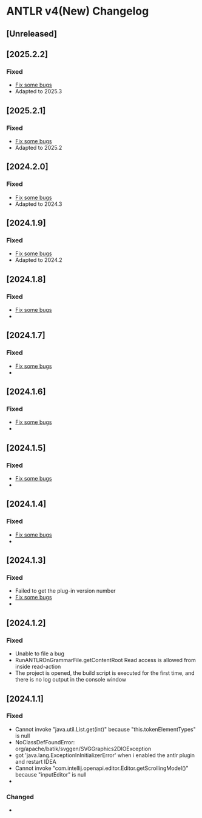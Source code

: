 <!-- Keep a Changelog guide -> https://keepachangelog.com -->

# ANTLR v4(New) Changelog

## [Unreleased]

## [2025.2.2]
### Fixed
- [Fix some bugs](https://github.com/mbtsp/intellij-plugin-v4/milestone/9?closed=1)
- Adapted to 2025.3


## [2025.2.1]
### Fixed
- [Fix some bugs](https://github.com/mbtsp/intellij-plugin-v4/milestone/8?closed=1)
- Adapted to 2025.2



## [2024.2.0]
### Fixed
- [Fix some bugs](https://github.com/mbtsp/intellij-plugin-v4/milestone/8?closed=1)
- Adapted to 2024.3


## [2024.1.9]
### Fixed
- [Fix some bugs](https://github.com/mbtsp/intellij-plugin-v4/milestone/7?closed=1)
- Adapted to 2024.2

## [2024.1.8]
### Fixed
- [Fix some bugs](https://github.com/mbtsp/intellij-plugin-v4/milestone/6?closed=1)
-


## [2024.1.7]
### Fixed
- [Fix some bugs](https://github.com/mbtsp/intellij-plugin-v4/milestone/5?closed=1)
-



## [2024.1.6]
### Fixed
- [Fix some bugs](https://github.com/mbtsp/intellij-plugin-v4/milestone/4?closed=1)
-

## [2024.1.5]

### Fixed
- [Fix some bugs](https://github.com/mbtsp/intellij-plugin-v4/milestone/2?closed=1)
-




## [2024.1.4]

### Fixed
- [Fix some bugs](https://github.com/mbtsp/intellij-plugin-v4/milestone/2?closed=1)
-



## [2024.1.3]

### Fixed
- Failed to get the plug-in version number
- [Fix some bugs](https://github.com/mbtsp/intellij-plugin-v4/milestone/1?closed=1)
- 



## [2024.1.2]

### Fixed
- Unable to file a bug
-  RunANTLROnGrammarFile.getContentRoot   Read access is allowed from inside read-action
- The project is opened, the build script is executed for the first time, and there is no log output in the console window

## [2024.1.1]

### Fixed
- Cannot invoke "java.util.List.get(int)" because "this.tokenElementTypes" is null
- NoClassDefFoundError: org/apache/batik/svggen/SVGGraphics2DIOException
- got 'java.lang.ExceptionInInitializerError' when i enabled the antlr plugin and restart IDEA
- Cannot invoke "com.intellij.openapi.editor.Editor.getScrollingModel()" because "inputEditor" is null
- 
### Changed
- 
